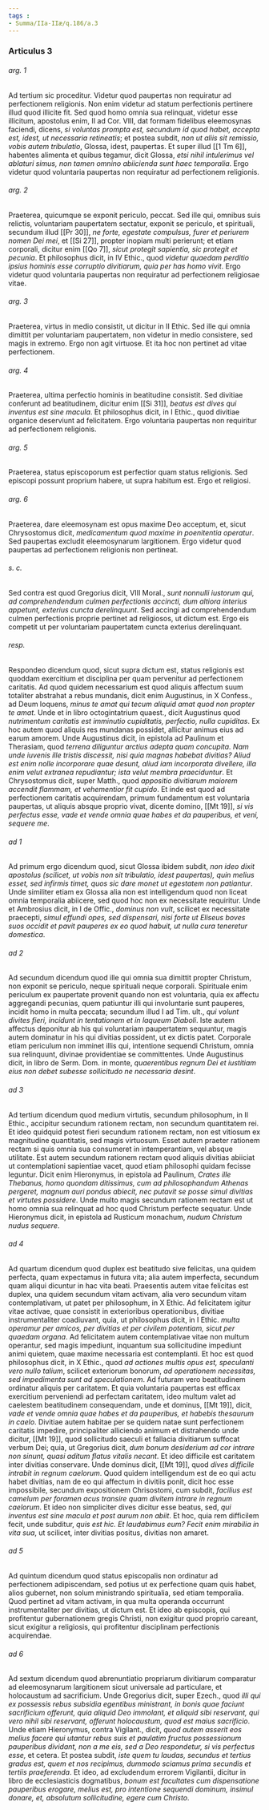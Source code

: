 ```yaml
---
tags : 
- Summa/IIa-IIæ/q.186/a.3
---
```


### Articulus 3

###### arg. 1
Ad tertium sic proceditur. Videtur quod paupertas non requiratur ad perfectionem religionis. Non enim videtur ad statum perfectionis pertinere illud quod illicite fit. Sed quod homo omnia sua relinquat, videtur esse illicitum, apostolus enim, II ad Cor. VIII, dat formam fidelibus eleemosynas faciendi, dicens, *si voluntas prompta est, secundum id quod habet, accepta est, idest, ut necessaria retineatis*; et postea subdit, *non ut aliis sit remissio, vobis autem tribulatio*, Glossa, idest, paupertas. Et super illud [[1 Tm 6]], habentes alimenta et quibus tegamur, dicit Glossa, *etsi nihil intulerimus vel ablaturi simus, non tamen omnino abiicienda sunt haec temporalia*. Ergo videtur quod voluntaria paupertas non requiratur ad perfectionem religionis.

###### arg. 2
Praeterea, quicumque se exponit periculo, peccat. Sed ille qui, omnibus suis relictis, voluntariam paupertatem sectatur, exponit se periculo, et spirituali, secundum illud [[Pr 30]], *ne forte, egestate compulsus, furer et periurem nomen Dei mei*, et [[Si 27]], propter inopiam multi perierunt; et etiam corporali, dicitur enim [[Qo 7]], *sicut protegit sapientia, sic protegit et pecunia*. Et philosophus dicit, in IV Ethic., quod *videtur quaedam perditio ipsius hominis esse corruptio divitiarum, quia per has homo vivit*. Ergo videtur quod voluntaria paupertas non requiratur ad perfectionem religiosae vitae.

###### arg. 3
Praeterea, virtus in medio consistit, ut dicitur in II Ethic. Sed ille qui omnia dimittit per voluntariam paupertatem, non videtur in medio consistere, sed magis in extremo. Ergo non agit virtuose. Et ita hoc non pertinet ad vitae perfectionem.

###### arg. 4
Praeterea, ultima perfectio hominis in beatitudine consistit. Sed divitiae conferunt ad beatitudinem, dicitur enim [[Si 31]], *beatus est dives qui inventus est sine macula*. Et philosophus dicit, in I Ethic., quod divitiae organice deserviunt ad felicitatem. Ergo voluntaria paupertas non requiritur ad perfectionem religionis.

###### arg. 5
Praeterea, status episcoporum est perfectior quam status religionis. Sed episcopi possunt proprium habere, ut supra habitum est. Ergo et religiosi.

###### arg. 6
Praeterea, dare eleemosynam est opus maxime Deo acceptum, et, sicut Chrysostomus dicit, *medicamentum quod maxime in poenitentia operatur*. Sed paupertas excludit eleemosynarum largitionem. Ergo videtur quod paupertas ad perfectionem religionis non pertineat.

###### s. c.
Sed contra est quod Gregorius dicit, VIII Moral., *sunt nonnulli iustorum qui, ad comprehendendum culmen perfectionis accincti, dum altiora interius appetunt, exterius cuncta derelinquunt*. Sed accingi ad comprehendendum culmen perfectionis proprie pertinet ad religiosos, ut dictum est. Ergo eis competit ut per voluntariam paupertatem cuncta exterius derelinquant.

###### resp.
Respondeo dicendum quod, sicut supra dictum est, status religionis est quoddam exercitium et disciplina per quam pervenitur ad perfectionem caritatis. Ad quod quidem necessarium est quod aliquis affectum suum totaliter abstrahat a rebus mundanis, dicit enim Augustinus, in X Confess., ad Deum loquens, *minus te amat qui tecum aliquid amat quod non propter te amat*. Unde et in libro octogintatrium quaest., dicit Augustinus quod *nutrimentum caritatis est imminutio cupiditatis, perfectio, nulla cupiditas*. Ex hoc autem quod aliquis res mundanas possidet, allicitur animus eius ad earum amorem. Unde Augustinus dicit, in epistola ad Paulinum et Therasiam, quod *terrena diliguntur arctius adepta quam concupita. Nam unde iuvenis ille tristis discessit, nisi quia magnas habebat divitias? Aliud est enim nolle incorporare quae desunt, aliud iam incorporata divellere, illa enim velut extranea repudiantur; ista velut membra praeciduntur*. Et Chrysostomus dicit, super Matth., quod *appositio divitiarum maiorem accendit flammam, et vehementior fit cupido*. Et inde est quod ad perfectionem caritatis acquirendam, primum fundamentum est voluntaria paupertas, ut aliquis absque proprio vivat, dicente domino, [[Mt 19]], *si vis perfectus esse, vade et vende omnia quae habes et da pauperibus, et veni, sequere me*.

###### ad 1
Ad primum ergo dicendum quod, sicut Glossa ibidem subdit, *non ideo dixit apostolus (scilicet, ut vobis non sit tribulatio, idest paupertas), quin melius esset, sed infirmis timet, quos sic dare monet ut egestatem non patiantur*. Unde similiter etiam ex Glossa alia non est intelligendum quod non liceat omnia temporalia abiicere, sed quod hoc non ex necessitate requiritur. Unde et Ambrosius dicit, in I de Offic., *dominus non vult*, scilicet ex necessitate praecepti, *simul effundi opes, sed dispensari, nisi forte ut Eliseus boves suos occidit et pavit pauperes ex eo quod habuit, ut nulla cura teneretur domestica*.

###### ad 2
Ad secundum dicendum quod ille qui omnia sua dimittit propter Christum, non exponit se periculo, neque spirituali neque corporali. Spirituale enim periculum ex paupertate provenit quando non est voluntaria, quia ex affectu aggregandi pecunias, quem patiuntur illi qui involuntarie sunt pauperes, incidit homo in multa peccata; secundum illud I ad Tim. ult., *qui volunt divites fieri, incidunt in tentationem et in laqueum Diaboli*. Iste autem affectus deponitur ab his qui voluntariam paupertatem sequuntur, magis autem dominatur in his qui divitias possident, ut ex dictis patet. Corporale etiam periculum non imminet illis qui, intentione sequendi Christum, omnia sua relinquunt, divinae providentiae se committentes. Unde Augustinus dicit, in libro de Serm. Dom. in monte, *quaerentibus regnum Dei et iustitiam eius non debet subesse sollicitudo ne necessaria desint*.

###### ad 3
Ad tertium dicendum quod medium virtutis, secundum philosophum, in II Ethic., accipitur secundum rationem rectam, non secundum quantitatem rei. Et ideo quidquid potest fieri secundum rationem rectam, non est vitiosum ex magnitudine quantitatis, sed magis virtuosum. Esset autem praeter rationem rectam si quis omnia sua consumeret in intemperantiam, vel absque utilitate. Est autem secundum rationem rectam quod aliquis divitias abiiciat ut contemplationi sapientiae vacet, quod etiam philosophi quidam fecisse leguntur. Dicit enim Hieronymus, in epistola ad Paulinum, *Crates ille Thebanus, homo quondam ditissimus, cum ad philosophandum Athenas pergeret, magnum auri pondus abiecit, nec putavit se posse simul divitias et virtutes possidere*. Unde multo magis secundum rationem rectam est ut homo omnia sua relinquat ad hoc quod Christum perfecte sequatur. Unde Hieronymus dicit, in epistola ad Rusticum monachum, *nudum Christum nudus sequere*.

###### ad 4
Ad quartum dicendum quod duplex est beatitudo sive felicitas, una quidem perfecta, quam expectamus in futura vita; alia autem imperfecta, secundum quam aliqui dicuntur in hac vita beati. Praesentis autem vitae felicitas est duplex, una quidem secundum vitam activam, alia vero secundum vitam contemplativam, ut patet per philosophum, in X Ethic. Ad felicitatem igitur vitae activae, quae consistit in exterioribus operationibus, divitiae instrumentaliter coadiuvant, quia, ut philosophus dicit, in I Ethic. *multa operamur per amicos, per divitias et per civilem potentiam, sicut per quaedam organa*. Ad felicitatem autem contemplativae vitae non multum operantur, sed magis impediunt, inquantum sua sollicitudine impediunt animi quietem, quae maxime necessaria est contemplanti. Et hoc est quod philosophus dicit, in X Ethic., quod *ad actiones multis opus est, speculanti vero nullo talium*, scilicet exteriorum bonorum, *ad operationem necessitas, sed impedimenta sunt ad speculationem*. Ad futuram vero beatitudinem ordinatur aliquis per caritatem. Et quia voluntaria paupertas est efficax exercitium perveniendi ad perfectam caritatem, ideo multum valet ad caelestem beatitudinem consequendam, unde et dominus, [[Mt 19]], dicit, *vade et vende omnia quae habes et da pauperibus, et habebis thesaurum in caelo*. Divitiae autem habitae per se quidem natae sunt perfectionem caritatis impedire, principaliter alliciendo animum et distrahendo unde dicitur, [[Mt 19]], quod sollicitudo saeculi et fallacia divitiarum suffocat verbum Dei; quia, ut Gregorius dicit, *dum bonum desiderium ad cor intrare non sinunt, quasi aditum flatus vitalis necant*. Et ideo difficile est caritatem inter divitias conservare. Unde dominus dicit, [[Mt 19]], quod *dives difficile intrabit in regnum caelorum*. Quod quidem intelligendum est de eo qui actu habet divitias, nam de eo qui affectum in divitiis ponit, dicit hoc esse impossibile, secundum expositionem Chrisostomi, cum subdit, *facilius est camelum per foramen acus transire quam divitem intrare in regnum caelorum*. Et ideo non simpliciter dives dicitur esse beatus, sed, *qui inventus est sine macula et post aurum non abiit*. Et hoc, quia rem difficilem fecit, unde subditur, *quis est hic. Et laudabimus eum? Fecit enim mirabilia in vita sua*, ut scilicet, inter divitias positus, divitias non amaret.

###### ad 5
Ad quintum dicendum quod status episcopalis non ordinatur ad perfectionem adipiscendam, sed potius ut ex perfectione quam quis habet, alios gubernet, non solum ministrando spiritualia, sed etiam temporalia. Quod pertinet ad vitam activam, in qua multa operanda occurrunt instrumentaliter per divitias, ut dictum est. Et ideo ab episcopis, qui profitentur gubernationem gregis Christi, non exigitur quod proprio careant, sicut exigitur a religiosis, qui profitentur disciplinam perfectionis acquirendae.

###### ad 6
Ad sextum dicendum quod abrenuntiatio propriarum divitiarum comparatur ad eleemosynarum largitionem sicut universale ad particulare, et holocaustum ad sacrificium. Unde Gregorius dicit, super Ezech., quod *illi qui ex possessis rebus subsidia egentibus ministrant, in bonis quae faciunt sacrificium offerunt, quia aliquid Deo immolant, et aliquid sibi reservant, qui vero nihil sibi reservant, offerunt holocaustum, quod est maius sacrificio*. Unde etiam Hieronymus, contra Vigilant., dicit, *quod autem asserit eos melius facere qui utantur rebus suis et paulatim fructus possessionum pauperibus dividant, non a me eis, sed a Deo respondetur, si vis perfectus esse,* et cetera. Et postea subdit, *iste quem tu laudas, secundus et tertius gradus est, quem et nos recipimus, dummodo sciamus prima secundis et tertiis praeferenda*. Et ideo, ad excludendum errorem Vigilantii, dicitur in libro de ecclesiasticis dogmatibus, *bonum est facultates cum dispensatione pauperibus erogare, melius est, pro intentione sequendi dominum, insimul donare, et, absolutum sollicitudine, egere cum Christo*.

